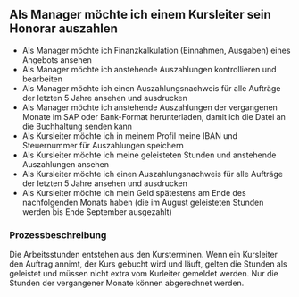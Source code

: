 ## Als Manager möchte ich einem Kursleiter sein Honorar auszahlen
- Als Manager möchte ich Finanzkalkulation (Einnahmen, Ausgaben) eines Angebots ansehen
- Als Manager möchte ich anstehende Auszahlungen kontrollieren und bearbeiten
- Als Manager möchte ich einen Auszahlungsnachweis für alle Aufträge der letzten 5 Jahre ansehen und ausdrucken
- Als Manager möchte ich anstehende Auszahlungen der vergangenen Monate im SAP oder Bank-Format herunterladen, damit ich die Datei an die Buchhaltung senden kann
- Als Kursleiter möchte ich in meinem Profil meine IBAN und Steuernummer für Auszahlungen speichern
- Als Kursleiter möchte ich meine geleisteten Stunden und anstehende Auszahlungen ansehen
- Als Kursleiter möchte ich einen Auszahlungsnachweis für alle Aufträge der letzten 5 Jahre ansehen und ausdrucken
- Als Kursleiter möchte ich mein Geld spätestens am Ende des nachfolgenden Monats haben (die im August geleisteten Stunden werden bis Ende September ausgezahlt)

### Prozessbeschreibung
Die Arbeitsstunden entstehen aus den Kursterminen. Wenn ein Kursleiter den Auftrag annimt, der Kurs gebucht wird und läuft, gelten die Stunden als geleistet und müssen nicht extra vom Kurleiter gemeldet werden. Nur die Stunden der vergangener Monate können abgerechnet werden.
